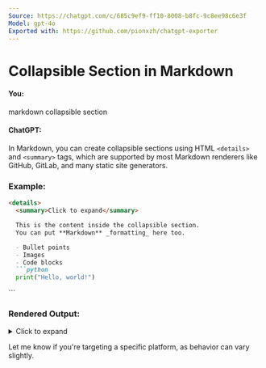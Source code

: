 ```yaml
---
Source: https://chatgpt.com/c/685c9ef9-ff10-8008-b8fc-9c8ee98c6e3f
Model: gpt-4o
Exported with: https://github.com/pionxzh/chatgpt-exporter
---
```


# Collapsible Section in Markdown

#### You:
markdown collapsible section

#### ChatGPT:
In Markdown, you can create collapsible sections using HTML `<details>` and `<summary>` tags, which are supported by most Markdown renderers like GitHub, GitLab, and many static site generators.

### Example:

````markdown
<details>
  <summary>Click to expand</summary>

  This is the content inside the collapsible section.  
  You can put **Markdown** _formatting_ here too.

  - Bullet points
  - Images
  - Code blocks
  ```python
  print("Hello, world!")
````

</details>
```

### Rendered Output:

<details>
  <summary>Click to expand</summary>

This is the content inside the collapsible section.\
You can put **Markdown** *formatting* here too.

- Bullet points
- Images
- Code blocks

```python
print("Hello, world!")
```

</details>

Let me know if you're targeting a specific platform, as behavior can vary slightly.
